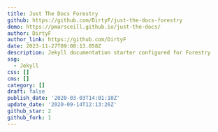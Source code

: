 ```yaml
---
title: Just The Docs Forestry
github: https://github.com/DirtyF/just-the-docs-forestry
demo: https://pmarsceill.github.io/just-the-docs/
author: DirtyF
author_link: https://github.com/DirtyF
date: 2023-11-27T09:08:13.058Z
description: Jekyll documentation starter configured for Forestry
ssg:
  - Jekyll
css: []
cms: []
category: []
draft: false
publish_date: '2020-03-03T14:01:10Z'
update_date: '2020-09-14T12:13:26Z'
github_star: 2
github_fork: 1
---
```

